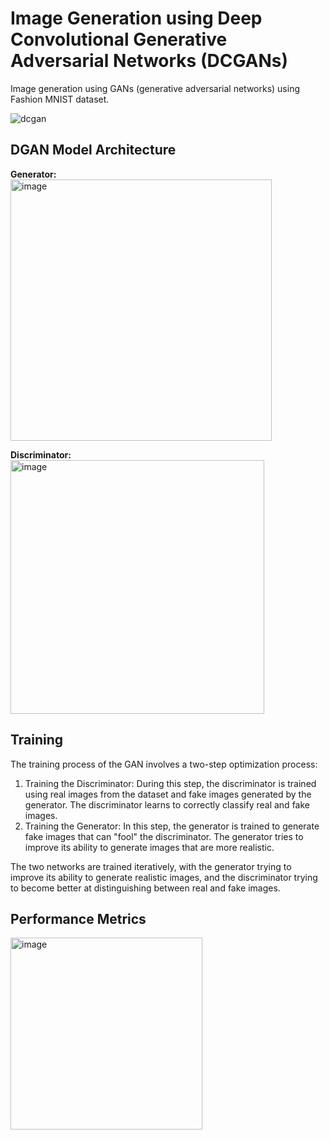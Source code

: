 # Image Generation using Deep Convolutional Generative Adversarial Networks (DCGANs)
Image generation using GANs (generative adversarial networks) using Fashion MNIST dataset.

![dcgan](https://github.com/cybersamurai2410/GAN-image_gen/assets/66138996/38f48573-f68c-4d54-85b1-40da0d8618c6)

## DGAN Model Architecture
**Generator:**<br>
<img width="418" alt="image" src="https://github.com/cybersamurai2410/GAN-image_gen/assets/66138996/bb77228e-6213-495d-bdaa-bc7f3ad3d1e8">

**Discriminator:**<br>
<img width="406" alt="image" src="https://github.com/cybersamurai2410/GAN-image_gen/assets/66138996/bbda305a-0c5b-4f20-8ebd-1b06a76e85a1">

## Training
The training process of the GAN involves a two-step optimization process:

1. Training the Discriminator: During this step, the discriminator is trained using real images from the dataset and fake images generated by the generator. The discriminator learns to correctly classify real and fake images.
2. Training the Generator: In this step, the generator is trained to generate fake images that can "fool" the discriminator. The generator tries to improve its ability to generate images that are more realistic.

The two networks are trained iteratively, with the generator trying to improve its ability to generate realistic images, and the discriminator trying to become better at distinguishing between real and fake images.

## Performance Metrics
<img width="307" alt="image" src="https://github.com/cybersamurai2410/GAN-image_gen/assets/66138996/a3ee5656-2e47-42b7-aac8-b0368fe0c3e4">
